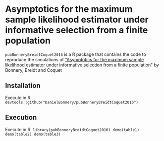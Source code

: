 # Asymptotics for the maximum sample likelihood estimator under informative selection from a finite population

`pubBonneryBreidtCoquet2016` is a R package that contains the code to reproduce the simulations of ["Asymptotics for the maximum sample likelihood estimator under informative selection from a finite population"](http://www.e-publications.org/ims/submission/BEJ/user/submissionFile/22863?confirm=fc84d1a5) by Bonnery, Breidt and Coquet

## Installation
Execute in R
`devtools::github("DanielBonnery/pubBonneryBreidtCoquet2016")`

## Execution
Execute in R:
`library(pubBonneryBreidtCoquet2016)
demo(table1)
demo(table2)
demo(table3)`
